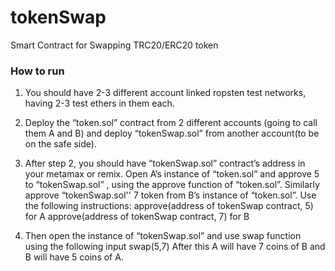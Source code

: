 # tokenSwap
Smart Contract for Swapping TRC20/ERC20 token

### How to run
1. You should have 2-3 different account linked ropsten test networks, having 2-3 test ethers in them each.
2. Deploy the “token.sol” contract from 2 different accounts (going to call them A and B) and deploy “tokenSwap.sol” from another account(to be on the safe side).
3. After step 2, you should have “tokenSwap.sol” contract’s address in your metamax or remix. Open A’s instance of “token.sol” and approve 5 to “tokenSwap.sol” , using the approve function of “token.sol”. Similarly approve “tokenSwap.sol'' 7 token from B’s instance of “token.sol”. Use the following instructions:
	approve(address of tokenSwap contract, 5) for A
	approve(address of tokenSwap contract, 7) for B

4. Then open the instance of “tokenSwap.sol” and use swap function using the following input
	swap(5,7)
After this A will have 7 coins of B and B will have 5 coins of A.
